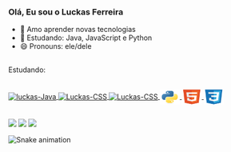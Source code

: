 ### Olá, Eu sou o Luckas Ferreira

- 💬 Amo aprender novas tecnologias
- 🌱 Estudando: Java, JavaScript e Python
- 😄 Pronouns: ele/dele

##
Estudando:
<div style="display: inline_block"><br>
            <a href="https://github.com/Luckas-Ferreira">
            <img align="center" alt="luckas-Java" height="30" width="40" src="https://cdn.jsdelivr.net/gh/devicons/devicon/icons/java/java-original.svg" />
            <img align="center" alt="Luckas-CSS" height="30" width="40" src="https://cdn.jsdelivr.net/gh/devicons/devicon/icons/dart/dart-original-wordmark.svg" />
            <img align="center" alt="Luckas-CSS" height="30" width="40" src="https://user-images.githubusercontent.com/107446934/174416967-e5bc4f96-109d-4849-af7f-2d6c67b755f2.png">
            <img align="center" alt="Luckas-Python" height="30" width="40" src="https://raw.githubusercontent.com/devicons/devicon/master/icons/python/python-original.svg">
            <img align="center" alt="Luckas-HTML" height="30" width="40" src="https://raw.githubusercontent.com/devicons/devicon/master/icons/html5/html5-original.svg">
            <img align="center" alt="Luckas-CSS" height="30" width="40" src="https://raw.githubusercontent.com/devicons/devicon/master/icons/css3/css3-original.svg">
            </a>
</div>

##
<div> 
  <a href="https://instagram.com/luckas_.ferreira" target="_blank"><img src="https://img.shields.io/badge/-Instagram-%23E4405F?style=for-the-badge&logo=instagram&logoColor=white" target="_blank"></a>
  <a href = "mailto:lucas.ferreira2@arapiraca.ufal.br"><img src="https://img.shields.io/badge/-Gmail-%23333?style=for-the-badge&logo=gmail&logoColor=white" target="_blank"></a>
  <a target"_blank" href="https://www.linkedin.com/in/luckas-ferreira-49a7a219b/" target="_blank"><img src="https://img.shields.io/badge/-LinkedIn-%230077B5?style=for-the-badge&logo=linkedin&logoColor=white" target="_blank"></a> 
 
  ![Snake animation](https://github.com/luckas-ferreira/luckas-ferreira/blob/output/github-contribution-grid-snake.svg)
</div>
